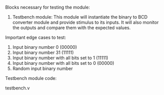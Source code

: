 Blocks necessary for testing the module:
1. Testbench module: This module will instantiate the binary to BCD converter module and provide stimulus to its inputs. It will also monitor the outputs and compare them with the expected values.

Important edge cases to test:
1. Input binary number 0 (00000)
2. Input binary number 31 (11111)
3. Input binary number with all bits set to 1 (11111)
4. Input binary number with all bits set to 0 (00000)
5. Random input binary number

Testbench module code:

testbench.v
